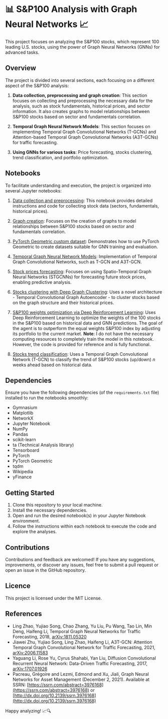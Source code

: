 # 📊 S&P100 Analysis with Graph Neural Networks 📈
This project focuses on analyzing the S&P100 stocks, which represent 100 leading U.S. stocks, using the power of Graph Neural Networks (GNNs) for advanced tasks.

## Overview
The project is divided into several sections, each focusing on a different aspect of the S&P100 analysis:

1. **Data collection, preprocessing and graph creation**: This section focuses on collecting and preprocessing the necessary data for the analysis, such as stock fundamentals, historical prices, and sector information. It also creates graphs to model relationships between S&P100 stocks based on sector and fundamentals correlation.

2. **Temporal Graph Neural Network Models**: This section focuses on implementing Temporal Graph Convolutional Networks (T-GCNs) and Attention-based Temporal Graph Convolutional Networks (A3T-GCNs) for traffic forecasting.

3. **Using GNNs for various tasks**: Price forecasting, stocks clustering, trend classification, and portfolio optimization.

## Notebooks
To facilitate understanding and execution, the project is organized into several Jupyter notebooks:

1. [Data collection and preprocessing](https://github.com/timothewt/SP100_Analysis_with_GNNs/blob/master/notebooks/1-data_collection_and_preprocessing.ipynb): This notebook provides detailed instructions and code for collecting stock data (sectors, fundamentals, historical prices).

2. [Graph creation](https://github.com/timothewt/SP100_Analysis_with_GNNs/blob/master/2-graph_creation.ipynb): Focuses on the creation of graphs to model relationships between S&P100 stocks based on sector and fundamentals correlation.

3. [PyTorch Geometric custom dataset](https://github.com/timothewt/SP100_Analysis_with_GNNs/blob/master/3-torch_geometric_dataset.ipynb): Demonstrates how to use PyTorch Geometric to create datasets suitable for GNN training and evaluation.

4. [Temporal Graph Neural Network Models](https://github.com/timothewt/SP100_Analysis_with_GNNs/blob/master/5-temporal_gnn_models.ipynb): Implementation of Temporal Graph Convolutional Networks, such as T-GCN and A3T-GCN.

5. [Stock prices forecasting](https://github.com/timothewt/SP100_Analysis_with_GNNs/blob/master/6-stock_prices_forecasting.ipynb): Focuses on using Spatio-Temporal Graph Neural Networks (STGCNNs) for forecasting future stock prices, enabling predictive analysis.

6. [Stocks clustering with Deep Graph Clustering](https://github.com/timothewt/SP100_Analysis_with_GNNs/blob/master/6-stocks_clustering.ipynb): Uses a novel architecture - Temporal Convolutional Graph Autoencoder - to cluster stocks based on the graph structure and their historical prices.

7. [S&P100 weights optimization via Deep Reinforcement Learning](https://github.com/timothewt/SP100_Analysis_with_GNNs/blob/master/7-sp100_weights_optimization_via_drl.ipynb): Uses Deep Reinforcement Learning to optimize the weights of the 100 stocks in the S&P100 based on historical data and GNN predictions. The goal of the agent is to outperform the equal weights S&P100 index by adjusting its portfolio to the current market. **Note**: I do not have the necessary computing resources to completely train the model in this notebook. However, the code is provided for reference and is fully functional.

8. [Stocks trend classification](https://github.com/timothewt/SP100_Analysis_with_GNNs/blob/master/8-stock_trend_classification.ipynb): Uses a Temporal Graph Convolutional Network (T-GCN) to classify the trend of S&P100 stocks (up/down) $n$ weeks ahead based on historical data.

## Dependencies
Ensure you have the following dependencies (of the `requirements.txt` file) installed to run the notebooks smoothly:
- Gymnasium
- Matplotlib
- NetworkX
- Jupyter Notebook
- NumPy
- Pandas
- scikit-learn
- ta (Technical Analysis library)
- Tensorboard
- PyTorch
- PyTorch Geometric
- tqdm
- Wikipedia
- yFinance

## Getting Started
1. Clone this repository to your local machine.
2. Install the necessary dependencies.
3. Open and run the desired notebook(s) in your Jupyter Notebook environment.
4. Follow the instructions within each notebook to execute the code and explore the analyses.

## Contributions
Contributions and feedback are welcomed!
If you have any suggestions, improvements,
or discover any issues, feel free to submit a pull request or open an issue in the GitHub repository.

## Licence
This project is licensed under the MIT License.

## References

- Ling Zhao, Yujiao Song, Chao Zhang, Yu Liu, Pu Wang, Tao Lin, Min Deng, Haifeng Li, Temporal Graph Neural Networks for Traffic Forecasting, 2018, [arXiv:1811.05320](https://arxiv.org/abs/1811.05320)
- Jiawei Zhu, Yujiao Song, Ling Zhao, Haifeng Li, A3T-GCN: Attention Temporal Graph Convolutional Network for Traffic Forecasting, 2021, [arXiv:2006.11583](https://arxiv.org/abs/2006.11583)
- Yaguang Li, Rose Yu, Cyrus Shahabi, Yan Liu, Diffusion Convolutional Recurrent Neural Network: Data-Driven Traffic Forecasting, 2017, [arXiv:1707.01926](https://arxiv.org/abs/1707.01926)
- Pacreau, Grégoire and Lezmi, Edmond and Xu, Jiali, Graph Neural Networks for Asset Management (December 2, 2021). Available at SSRN: [https://ssrn.com/abstract=3976168](https://ssrn.com/abstract=3976168) or [http://dx.doi.org/10.2139/ssrn.3976168](http://dx.doi.org/10.2139/ssrn.3976168)

Happy analyzing! 📈🔍
